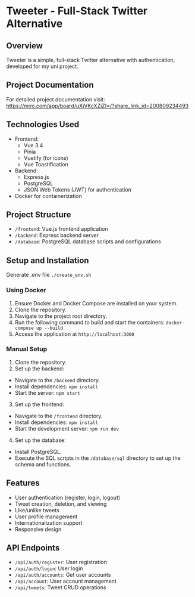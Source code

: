 # Tweeter - Full-Stack Twitter Alternative

## Overview
Tweeter is a simple, full-stack Twitter alternative with authentication, developed for my uni project.

## Project Documentation
For detailed project documentation visit:
https://miro.com/app/board/uXjVKcXZiZI=/?share_link_id=200809234493

## Technologies Used
- Frontend:
  - Vue 3.4
  - Pinia
  - Vuetify (for icons)
  - Vue Toastification
- Backend:
  - Express.js
  - PostgreSQL
  - JSON Web Tokens (JWT) for authentication
- Docker for containerization

## Project Structure
- `/frontend`: Vue.js frontend application
- `/backend`: Express backend server
- `/database`: PostgreSQL database scripts and configurations

## Setup and Installation

Generate .env file
```./create_env.sh```

### Using Docker
1. Ensure Docker and Docker Compose are installed on your system.
2. Clone the repository.
3. Navigate to the project root directory.
4. Run the following command to build and start the containers:
`docker-compose up --build`
5. Access the application at `http://localhost:3000`

### Manual Setup
1. Clone the repository.
2. Set up the backend:
- Navigate to the `/backend` directory.
- Install dependencies: `npm install`
- Start the server: `npm start`
3. Set up the frontend:
- Navigate to the `/frontend` directory.
- Install dependencies: `npm install`
- Start the development server: `npm run dev`
4. Set up the database:
- Install PostgreSQL.
- Execute the SQL scripts in the `/database/sql` directory to set up the schema and functions.

## Features
- User authentication (register, login, logout)
- Tweet creation, deletion, and viewing
- Like/unlike tweets
- User profile management
- Internationalization support
- Responsive design

## API Endpoints
- `/api/auth/register`: User registration
- `/api/auth/login`: User login
- `/api/auth/accounts`: Get user accounts
- `/api/account`: User account management
- `/api/tweets`: Tweet CRUD operations
